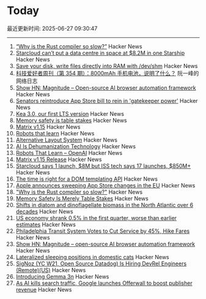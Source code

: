 # Today

最近更新时间: 2025-06-27 09:30:47

--- 
1. [“Why is the Rust compiler so slow?”](https://sharnoff.io/blog/why-rust-compiler-slow) Hacker News
2. [Starcloud can’t put a data centre in space at $8.2M in one Starship](https://angadh.com/space-data-centers-1) Hacker News
3. [Save your disk, write files directly into RAM with /dev/shm](https://hiandrewquinn.github.io/til-site/posts/save-your-disk-write-files-directly-into-ram-with-dev-shm/) Hacker News
4. [科技爱好者周刊（第 354 期）：8000mAh 手机电池，说明了什么？](http://www.ruanyifeng.com/blog/2025/06/weekly-issue-354.html) 阮一峰的网络日志
5. [Show HN: Magnitude – Open-source AI browser automation framework](https://github.com/magnitudedev/magnitude) Hacker News
6. [Senators reintroduce App Store bill to rein in 'gatekeeper power'](https://9to5mac.com/2025/06/25/senators-reintroduce-app-store-bill-to-rein-in-gatekeeper-power-in-the-app-economy/) Hacker News
7. [Kea 3.0, our first LTS version](https://www.isc.org/blogs/kea-3-0/) Hacker News
8. [Memory safety is table stakes](https://www.usenix.org/publications/loginonline/memory-safety-merely-table-stakes) Hacker News
9. [Matrix v1.15](https://matrix.org/blog/2025/06/26/matrix-v1.15-release/) Hacker News
10. [Robots that learn](https://openai.com/index/robots-that-learn/) Hacker News
11. [Alternative Layout System](https://alternativelayoutsystem.com/scripts/#same-sizer) Hacker News
12. [AI Is Dehumanization Technology](https://thedabbler.patatas.ca/pages/ai-is-dehumanization-technology.html) Hacker News
13. [Robots That Learn – OpenAI](https://openai.com/index/robots-that-learn/) Hacker News
14. [Matrix v1.15 Release](https://matrix.org/blog/2025/06/26/matrix-v1.15-release/) Hacker News
15. [Starcloud says 1 launch, $8M but ISS tech says 17 launches, $850M+](https://angadh.com/space-data-centers-1) Hacker News
16. [The time is right for a DOM templating API](https://justinfagnani.com/2025/06/26/the-time-is-right-for-a-dom-templating-api/) Hacker News
17. [Apple announces sweeping App Store changes in the EU](https://9to5mac.com/2025/06/26/apple-announces-sweeping-app-store-changes-in-the-eu/) Hacker News
18. ["Why is the Rust compiler so slow?"](https://sharnoff.io/blog/why-rust-compiler-slow) Hacker News
19. [Memory Safety Is Merely Table Stakes](https://www.usenix.org/publications/loginonline/memory-safety-merely-table-stakes) Hacker News
20. [Shifts in diatom and dinoflagellate biomass in the North Atlantic over 6 decades](https://journals.plos.org/plosone/article?id=10.1371/journal.pone.0323675) Hacker News
21. [US economy shrank 0.5% in the first quarter, worse than earlier estimates](https://apnews.com/article/economy-tariffs-trump-gdp-shrink-86d1f15e66c646ac4ce88ffc0a956942) Hacker News
22. [Philadelphia Transit System Votes to Cut Service by 45%, Hike Fares](https://www.bloomberg.com/news/articles/2025-06-26/philly-transit-system-votes-to-cut-service-by-45-hike-fares) Hacker News
23. [Show HN: Magnitude – open-source AI browser automation framework](https://github.com/magnitudedev/magnitude) Hacker News
24. [Lateralized sleeping positions in domestic cats](https://www.cell.com/current-biology/fulltext/S0960-9822(25)00507-X?_returnURL=https%3A%2F%2Flinkinghub.elsevier.com%2Fretrieve%2Fpii%2FS096098222500507X%3Fshowall%3Dtrue) Hacker News
25. [SigNoz (YC W21, Open Source Datadog) Is Hiring DevRel Engineers (Remote)(US)](https://www.ycombinator.com/companies/signoz/jobs/cPaxcxt-devrel-engineer-remote-us-time-zones) Hacker News
26. [Introducing Gemma 3n](https://developers.googleblog.com/en/introducing-gemma-3n-developer-guide/) Hacker News
27. [As AI kills search traffic, Google launches Offerwall to boost publisher revenue](https://techcrunch.com/2025/06/26/as-ai-kills-search-traffic-google-launches-offerwall-to-boost-publisher-revenue/) Hacker News
